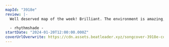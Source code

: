 ```yaml
---
mapId: "3918e"
review: |-
  Well deserved map of the week! Brilliant. The environment is amazing, the lighting incredible and fantastic music interpretation and use of patterns throughout. A must play!

  - rhythmshade -
startDate: "2024-01-20T12:00:00.000Z"
coverUrlOverwrite: https://cdn.assets.beatleader.xyz/songcover-3918e-cover.png
---
```

